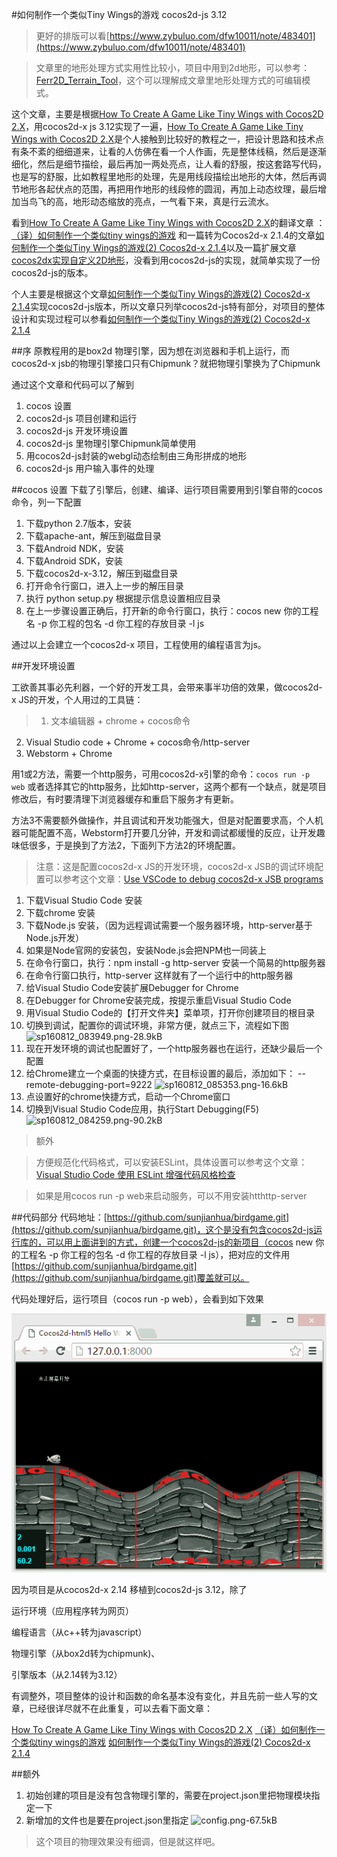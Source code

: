 #如何制作一个类似Tiny Wings的游戏 cocos2d-js 3.12

> 更好的排版可以看[https://www.zybuluo.com/dfw10011/note/483401](https://www.zybuluo.com/dfw10011/note/483401)

> 文章里的地形处理方式实用性比较小，项目中用到2d地形，可以参考：[Ferr2D_Terrain_Tool](http://ferrlib.com/page/Ferr2D_Terrain_Tool)，这个可以理解成文章里地形处理方式的可编辑模式。

这个文章，主要是根据[How To Create A Game Like Tiny Wings with Cocos2D 2.X](https://www.raywenderlich.com/32958/how-to-create-a-game-like-tiny-wings-with-cocos2d-2-x-part-2)，用cocos2d-x js 3.12实现了一遍，[How To Create A Game Like Tiny Wings with Cocos2D 2.X](https://www.raywenderlich.com/32958/how-to-create-a-game-like-tiny-wings-with-cocos2d-2-x-part-2)是个人接触到比较好的教程之一，把设计思路和技术点有条不紊的细细道来，让看的人仿佛在看一个人作画，先是整体线稿，然后是逐渐细化，然后是细节描绘，最后再加一两处亮点，让人看的舒服，按这套路写代码，也是写的舒服，比如教程里地形的处理，先是用线段描绘出地形的大体，然后再调节地形各起伏点的范围，再把用作地形的线段修的圆润，再加上动态纹理，最后增加当鸟飞的高，地形动态缩放的亮点，一气看下来，真是行云流水。

看到[How To Create A Game Like Tiny Wings with Cocos2D 2.X](https://www.raywenderlich.com/32958/how-to-create-a-game-like-tiny-wings-with-cocos2d-2-x-part-2)的翻译文章 ：[（译）如何制作一个类似tiny wings的游戏](http://www.cnblogs.com/zilongshanren/archive/2011/07/01/2095489.html)
和一篇转为Cocos2d-x 2.1.4的文章[如何制作一个类似Tiny Wings的游戏(2) Cocos2d-x 2.1.4](http://blog.csdn.net/akof1314/article/details/9293797)以及一篇扩展文章
[cocos2dx实现自定义2D地形](http://blog.csdn.net/z104207/article/details/44591865)，没看到用cocos2d-js的实现，就简单实现了一份cocos2d-js的版本。

个人主要是根据这个文章[如何制作一个类似Tiny Wings的游戏(2) Cocos2d-x 2.1.4](http://blog.csdn.net/akof1314/article/details/9293797)实现cocos2d-js版本，所以文章只列举cocos2d-js特有部分，对项目的整体设计和实现过程可以参看[如何制作一个类似Tiny Wings的游戏(2) Cocos2d-x 2.1.4](http://blog.csdn.net/akof1314/article/details/9293797)

##序
原教程用的是box2d 物理引擎，因为想在浏览器和手机上运行，而cocos2d-x jsb的物理引擎接口只有Chipmunk？就把物理引擎换为了Chipmunk

通过这个文章和代码可以了解到
1. cocos 设置
2. cocos2d-js 项目创建和运行
3. cocos2d-js 开发环境设置
4. cocos2d-js 里物理引擎Chipmunk简单使用
5. 用cocos2d-js封装的webgl动态绘制由三角形拼成的地形
6. cocos2d-js 用户输入事件的处理

##cocos 设置
下载了引擎后，创建、编译、运行项目需要用到引擎自带的cocos命令，列一下配置

1. 下载python 2.7版本，安装
2. 下载apache-ant，解压到磁盘目录
3. 下载Android NDK，安装
4. 下载Android SDK，安装
5. 下载cocos2d-x-3.12，解压到磁盘目录
6. 打开命令行窗口，进入上一步的解压目录
7. 执行 python setup.py 根据提示信息设置相应目录
8. 在上一步骤设置正确后，打开新的命令行窗口，执行：cocos new 你的工程名 -p 你工程的包名 -d 你工程的存放目录 -l js

通过以上会建立一个cocos2d-x 项目，工程使用的编程语言为js。

##开发环境设置

工欲善其事必先利器，一个好的开发工具，会带来事半功倍的效果，做cocos2d-x JS的开发，个人用过的工具链：

> 1. 文本编辑器 + chrome + cocos命令
2. Visual Studio code + Chrome + cocos命令/http-server
3. Webstorm + Chrome

用1或2方法，需要一个http服务，可用cocos2d-x引擎的命令：`cocos run -p web` 或者选择其它的http服务，比如http-server，这两个都有一个缺点，就是项目修改后，有时要清理下浏览器缓存和重启下服务才有更新。

方法3不需要额外做操作，并且调试和开发功能强大，但是对配置要求高，个人机器可能配置不高，Webstorm打开要几分钟，开发和调试都缓慢的反应，让开发趣味低很多，于是换到了方法2，下面列下方法2的环境配置。

> 注意：这是配置cocos2d-x JS的开发环境，cocos2d-x JSB的调试环境配置可以参考这个文章：[Use VSCode to debug cocos2d-x JSB programs](http://discuss.cocos2d-x.org/t/use-vscode-to-debug-cocos2d-x-jsb-programs/27588)

1. 下载Visual Studio Code 安装
2. 下载chrome 安装
3. 下载Node.js 安装，（因为远程调试需要一个服务器环境，http-server基于Node.js开发）
4. 如果是Node官网的安装包，安装Node.js会把NPM也一同装上
5. 在命令行窗口，执行：npm install -g http-server 安装一个简易的http服务器
6. 在命令行窗口执行，http-server 这样就有了一个运行中的http服务器
7. 给Visual Studio Code安装扩展Debugger for Chrome
8. 在Debugger for Chrome安装完成，按提示重启Visual Studio Code
9. 用Visual Studio Code的【打开文件夹】菜单项，打开你创建项目的根目录
10. 切换到调试，配置你的调试环境，非常方便，就点三下，流程如下图
    ![sp160812_083949.png-28.9kB](http://77l5c3.com1.z0.glb.clouddn.com/sp160812_083949.png)
11. 现在开发环境的调试也配置好了，一个http服务器也在运行，还缺少最后一个配置
12. 给Chrome建立一个桌面的快捷方式，在目标设置的最后，添加如下： --remote-debugging-port=9222
    ![sp160812_085353.png-16.6kB](http://77l5c3.com1.z0.glb.clouddn.com/sp160812_085353.png)
13. 点设置好的chrome快捷方式，启动一个Chrome窗口
14. 切换到Visual Studio Code应用，执行Start Debugging(F5)
    ![sp160812_084259.png-90.2kB](http://77l5c3.com1.z0.glb.clouddn.com/sp160812_084259.png)

>额外

>方便规范化代码格式，可以安装ESLint，具体设置可以参考这个文章：[Visual Studio Code 使用 ESLint 增强代码风格检查](http://www.cnblogs.com/IPrograming/p/VsCodeESLint.html)

> 如果是用cocos run -p web来启动服务，可以不用安装htthttp-server

##代码部分
代码地址：[https://github.com/sunjianhua/birdgame.git](https://github.com/sunjianhua/birdgame.git)，这个是没有包含cocos2d-js运行库的，可以用上面讲到的方式，创建一个cocos2d-js的新项目（cocos new 你的工程名 -p 你工程的包名 -d 你工程的存放目录 -l js），把对应的文件用[https://github.com/sunjianhua/birdgame.git](https://github.com/sunjianhua/birdgame.git)覆盖就可以。

代码处理好后，运行项目（cocos run -p web），会看到如下效果

![birdgame.gif-957.2kB](./birdgame.gif)

因为项目是从cocos2d-x 2.14 移植到cocos2d-js 3.12，除了

运行环境（应用程序转为网页）

编程语言（从c++转为javascript）

物理引擎（从box2d转为chipmunk)、

引擎版本（从2.14转为3.12）

有调整外，项目整体的设计和函数的命名基本没有变化，并且先前一些人写的文章，已经很详尽就不在此重复，可以去看下面文章：

[How To Create A Game Like Tiny Wings with Cocos2D 2.X](https://www.raywenderlich.com/32958/how-to-create-a-game-like-tiny-wings-with-cocos2d-2-x-part-2)
[（译）如何制作一个类似tiny wings的游戏](http://www.cnblogs.com/zilongshanren/archive/2011/07/01/2095489.html)
[如何制作一个类似Tiny Wings的游戏(2) Cocos2d-x 2.1.4](http://blog.csdn.net/akof1314/article/details/9293797)

##额外
1. 初始创建的项目是没有包含物理引擎的，需要在project.json里把物理模块指定一下
2. 新增加的文件也是要在project.json里指定
![config.png-67.5kB](http://77l5c3.com1.z0.glb.clouddn.com/config.png)



> 这个项目的物理效果没有细调，但是就这样吧。
